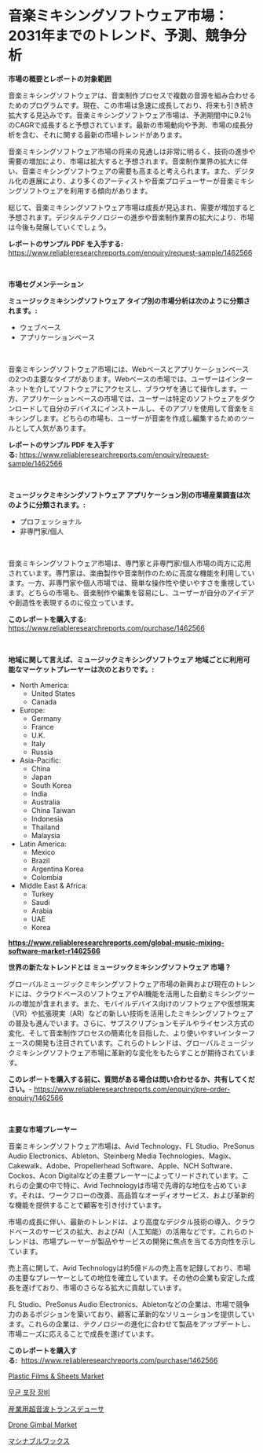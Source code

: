 <p><h1>音楽ミキシングソフトウェア市場：2031年までのトレンド、予測、競争分析</h1></p><p><strong>市場の概要とレポートの対象範囲</strong></p>
<p><p>音楽ミキシングソフトウェアは、音楽制作プロセスで複数の音源を組み合わせるためのプログラムです。現在、この市場は急速に成長しており、将来も引き続き拡大する見込みです。音楽ミキシングソフトウェア市場は、予測期間中に9.2％のCAGRで成長すると予想されています。最新の市場動向や予測、市場の成長分析を含む、それに関する最新の市場トレンドがあります。</p><p>音楽ミキシングソフトウェア市場の将来の見通しは非常に明るく、技術の進歩や需要の増加により、市場は拡大すると予想されます。音楽制作業界の拡大に伴い、音楽ミキシングソフトウェアの需要も高まると考えられます。また、デジタル化の進展により、より多くのアーティストや音楽プロデューサーが音楽ミキシングソフトウェアを利用する傾向があります。</p><p>総じて、音楽ミキシングソフトウェア市場は成長が見込まれ、需要が増加すると予想されます。デジタルテクノロジーの進歩や音楽制作業界の拡大により、市場は今後も発展していくでしょう。</p></p>
<p><strong>レポートのサンプル PDF を入手する:</strong> <a href="https://www.reliableresearchreports.com/enquiry/request-sample/1462566">https://www.reliableresearchreports.com/enquiry/request-sample/1462566</a></p>
<p>&nbsp;</p>
<p><strong>市場セグメンテーション</strong></p>
<p><strong>ミュージックミキシングソフトウェア タイプ別の市場分析は次のように分類されます。:</strong></p>
<p><ul><li>ウェブベース</li><li>アプリケーションベース</li></ul></p>
<p>&nbsp;</p>
<p><p>音楽ミキシングソフトウェア市場には、Webベースとアプリケーションベースの2つの主要なタイプがあります。Webベースの市場では、ユーザーはインターネットを介してソフトウェアにアクセスし、ブラウザを通じて操作します。一方、アプリケーションベースの市場では、ユーザーは特定のソフトウェアをダウンロードして自分のデバイスにインストールし、そのアプリを使用して音楽をミキシングします。どちらの市場も、ユーザーが音楽を作成し編集するためのツールとして人気があります。</p></p>
<p><strong>レポートのサンプル PDF を入手する:</strong>&nbsp;<a href="https://www.reliableresearchreports.com/enquiry/request-sample/1462566">https://www.reliableresearchreports.com/enquiry/request-sample/1462566</a></p>
<p>&nbsp;</p>
<p><strong> ミュージックミキシングソフトウェア アプリケーション別の市場産業調査は次のように分類されます。:</strong></p>
<p><ul><li>プロフェッショナル</li><li>非専門家/個人</li></ul></p>
<p>&nbsp;</p>
<p><p>音楽ミキシングソフトウェア市場は、専門家と非専門家/個人市場の両方に応用されています。専門家は、楽曲製作や音楽制作のために高度な機能を利用しています。一方、非専門家や個人市場では、簡単な操作性や使いやすさを重視しています。どちらの市場も、音楽制作や編集を容易にし、ユーザーが自分のアイデアや創造性を表現するのに役立っています。</p></p>
<p><strong>このレポートを購入する:</strong>&nbsp; <a href="https://www.reliableresearchreports.com/purchase/1462566">https://www.reliableresearchreports.com/purchase/1462566</a></p>
<p>&nbsp;</p>
<p><strong>地域に関して言えば、ミュージックミキシングソフトウェア 地域ごとに利用可能なマーケットプレーヤーは次のとおりです。:</strong></p>
<p><ul>
    <li>
        North America:
        <ul>
            <li>United States</li>
            <li>Canada</li>
        </ul>
    </li>
    <li>
        Europe:
        <ul>
            <li>Germany</li>
            <li>France</li>
            <li>U.K.</li>
            <li>Italy</li>
            <li>Russia</li>
        </ul>
    </li>
    <li>
        Asia-Pacific:
        <ul>
            <li>China</li>
            <li>Japan</li>
            <li>South Korea</li>
            <li>India</li>
            <li>Australia</li>
            <li>China Taiwan</li>
            <li>Indonesia</li>
            <li>Thailand</li>
            <li>Malaysia</li>
        </ul>
    </li>
    <li>
        Latin America:
        <ul>
            <li>Mexico</li>
            <li>Brazil</li>
            <li>Argentina Korea</li>
            <li>Colombia</li>
        </ul>
    </li>
    <li>
        Middle East & Africa:
        <ul>
            <li>Turkey</li>
            <li>Saudi</li>
            <li>Arabia</li>
            <li>UAE</li>
            <li>Korea</li>
        </ul>
    </li>
    </ul></p>
<p><strong><a href="https://www.reliableresearchreports.com/global-music-mixing-software-market-r1462566">https://www.reliableresearchreports.com/global-music-mixing-software-market-r1462566</a></strong>&nbsp;</p>
<p><strong>世界の新たなトレンドとは ミュージックミキシングソフトウェア 市場？</strong></p>
<p><p>グローバルミュージックミキシングソフトウェア市場の新興および現在のトレンドには、クラウドベースのソフトウェアやAI機能を活用した自動ミキシングツールの増加が含まれます。また、モバイルデバイス向けのソフトウェアや仮想現実（VR）や拡張現実（AR）などの新しい技術を活用したミキシングソフトウェアの普及も進んでいます。さらに、サブスクリプションモデルやライセンス方式の変化、そして音楽制作プロセスの簡素化を目指した、より使いやすいインターフェースの開発も注目されています。これらのトレンドは、グローバルミュージックミキシングソフトウェア市場に革新的な変化をもたらすことが期待されています。</p></p>
<p><strong>このレポートを購入する前に、質問がある場合は問い合わせるか、共有してください。</strong>- <a href="https://www.reliableresearchreports.com/enquiry/pre-order-enquiry/1462566">https://www.reliableresearchreports.com/enquiry/pre-order-enquiry/1462566</a></p>
<p>&nbsp;</p>
<p><strong>主要な市場プレーヤー</strong></p>
<p><p>音楽ミキシングソフトウェア市場は、Avid Technology、FL Studio、PreSonus Audio Electronics、Ableton、Steinberg Media Technologies、Magix、Cakewalk、Adobe、Propellerhead Software、Apple、NCH Software、Cockos、Acon Digitalなどの主要プレーヤーによってリードされています。これらの企業の中で特に、Avid Technologyは市場で先導的な地位を占めています。それは、ワークフローの改善、高品質なオーディオサービス、および革新的な機能を提供することで顧客を引き付けています。</p><p>市場の成長に伴い、最新のトレンドは、より高度なデジタル技術の導入、クラウドベースのサービスの拡大、およびAI（人工知能）の活用などです。これらのトレンドは、市場プレーヤーが製品やサービスの開発に焦点を当てる方向性を示しています。</p><p>売上高に関して、Avid Technologyは約5億ドルの売上高を記録しており、市場の主要なプレーヤーとしての地位を確立しています。その他の企業も安定した成長を遂げており、市場のさらなる拡大に貢献しています。</p><p>FL Studio、PreSonus Audio Electronics、Abletonなどの企業は、市場で競争力のあるポジションを築いており、顧客に革新的なソリューションを提供しています。これらの企業は、テクノロジーの進化に合わせて製品をアップデートし、市場ニーズに応えることで成長を遂げています。</p></p>
<p><strong>このレポートを購入する:</strong>&nbsp;&nbsp;<a href="https://www.reliableresearchreports.com/purchase/1462566">https://www.reliableresearchreports.com/purchase/1462566</a></p>
<p><p><a href="https://issuu.com/reportprime-2/docs/plastic-films-sheets-market-size-2030.pptx">Plastic Films & Sheets Market</a></p><p><a href="https://github.com/Howaoole34545/Market-Research-Report-List-1/blob/main/611827927792.md">무균 포장 장비</a></p><p><a href="https://github.com/dadanedu33/Market-Research-Report-List-1/blob/main/346458530103.md">産業用超音波トランスデューサ</a></p><p><a href="https://github.com/julyju69/Market-Research-Report-List-2/blob/main/drone-gimbal-market.md">Drone Gimbal Market</a></p><p><a href="https://github.com/ihabdkwlxs948/Market-Research-Report-List-1/blob/main/391476530102.md">マシナブルワックス</a></p></p>